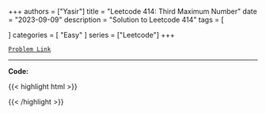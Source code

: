 
+++
authors = ["Yasir"]
title = "Leetcode 414: Third Maximum Number"
date = "2023-09-09"
description = "Solution to Leetcode 414"
tags = [
    
]
categories = [
    "Easy"
]
series = ["Leetcode"]
+++



[`Problem Link`](https://leetcode.com/problems/third-maximum-number/description/)

---

**Code:**

{{< highlight html >}}

{{< /highlight >}}

